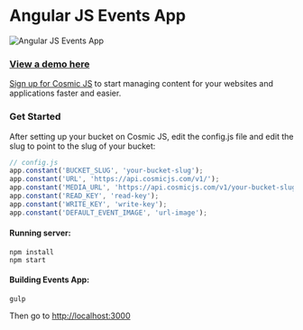 # Angular JS Events App
![Angular JS Events App](https://cosmicjs.com/uploads/797d5ff0-3676-11e7-9161-61cd2f0acd2a-angular-js-events-app-6.png)
### [View a demo here](http://events.cosmicapp.co/)
[Sign up for Cosmic JS](https://cosmicjs.com/) to start managing content for your websites and applications faster and easier.
### Get Started
After setting up your bucket on Cosmic JS, edit the config.js file and edit the slug to point to the slug of your bucket:


```javascript
// config.js
app.constant('BUCKET_SLUG', 'your-bucket-slug');
app.constant('URL', 'https://api.cosmicjs.com/v1/');
app.constant('MEDIA_URL', 'https://api.cosmicjs.com/v1/your-bucket-slug/media');
app.constant('READ_KEY', 'read-key');
app.constant('WRITE_KEY', 'write-key');
app.constant('DEFAULT_EVENT_IMAGE', 'url-image');
```


#### Running server:
```
npm install
npm start
```


#### Building Events App:
```
gulp
```
Then go to [http://localhost:3000](http://localhost:3000)


